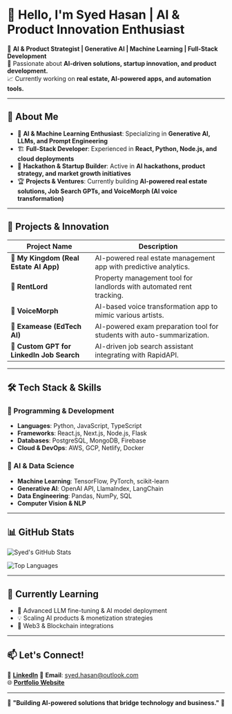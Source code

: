 # 👋 Hello, I'm Syed Hasan | AI & Product Innovation Enthusiast  

🚀 **AI & Product Strategist | Generative AI | Machine Learning | Full-Stack Development**  
📍 Passionate about **AI-driven solutions, startup innovation, and product development.**  
📈 Currently working on **real estate, AI-powered apps, and automation tools.**  

---

## 🔹 About Me

- 🎯 **AI & Machine Learning Enthusiast**: Specializing in **Generative AI, LLMs, and Prompt Engineering**  
- 🏗️ **Full-Stack Developer**: Experienced in **React, Python, Node.js, and cloud deployments**  
- 🎤 **Hackathon & Startup Builder**: Active in **AI hackathons, product strategy, and market growth initiatives**  
- 🏆 **Projects & Ventures**: Currently building **AI-powered real estate solutions, Job Search GPTs, and VoiceMorph (AI voice transformation)**  

---

## 🚀 Projects & Innovation

| Project Name  | Description |
|--------------|------------|
| **🔹 My Kingdom (Real Estate AI App)** | AI-powered real estate management app with predictive analytics. |
| **🔹 RentLord** | Property management tool for landlords with automated rent tracking. |
| **🔹 VoiceMorph** | AI-based voice transformation app to mimic various artists. |
| **🔹 Examease (EdTech AI)** | AI-powered exam preparation tool for students with auto-summarization. |
| **🔹 Custom GPT for LinkedIn Job Search** | AI-driven job search assistant integrating with RapidAPI. |

---

## 🛠️ Tech Stack & Skills  

### **🔹 Programming & Development**
- **Languages**: Python, JavaScript, TypeScript  
- **Frameworks**: React.js, Next.js, Node.js, Flask  
- **Databases**: PostgreSQL, MongoDB, Firebase  
- **Cloud & DevOps**: AWS, GCP, Netlify, Docker  

### **🔹 AI & Data Science**
- **Machine Learning**: TensorFlow, PyTorch, scikit-learn  
- **Generative AI**: OpenAI API, LlamaIndex, LangChain  
- **Data Engineering**: Pandas, NumPy, SQL  
- **Computer Vision & NLP**  

---

## 📊 GitHub Stats  

![Syed's GitHub Stats](https://github-readme-stats.vercel.app/api?username=syedhasan&show_icons=true&theme=github_dark)

![Top Languages](https://github-readme-stats.vercel.app/api/top-langs/?username=syedhasan&layout=compact&theme=github_dark)

---

## 🌱 Currently Learning  

- 🧠 Advanced LLM fine-tuning & AI model deployment  
- 💡 Scaling AI products & monetization strategies  
- 🔗 Web3 & Blockchain integrations  

---

## 📫 Let's Connect!  

🔗 [**LinkedIn**]([https://www.linkedin.com/in/syedhasan](https://www.linkedin.com/in/syedalihasannaqvi/))  
📧 **Email**: syed.hasan@outlook.com  
🌐 [**Portfolio Website**](https://syed-hasan.com)  

---

🎯 **"Building AI-powered solutions that bridge technology and business."** 🚀
